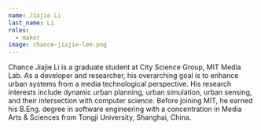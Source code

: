 ```yaml
---
name: Jiajie Li
last_name: Li
roles:
  - maker
image: chance-jiajie-lee.png
---
```

Chance Jiajie Li is a graduate student at City Science Group, MIT Media Lab. As a developer and researcher, his overarching goal is to enhance urban systems from a media technological perspective. His research interests include dynamic urban planning, urban simulation, urban sensing, and their intersection with computer science. Before joining MIT, he earned his B.Eng. degree in software engineering with a concentration in Media Arts & Sciences from Tongji University, Shanghai, China.